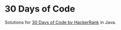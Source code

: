 # 30 Days of Code

Solutions for [30 Days of Code by HackerRank](https://www.hackerrank.com/domains/tutorials/30-days-of-code) in Java.
